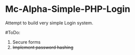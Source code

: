 # Mc-Alpha-Simple-PHP-Login
Attempt to build very simple Login system.

#ToDo:
1. Secure forms
2. ~~Implement password hashing~~